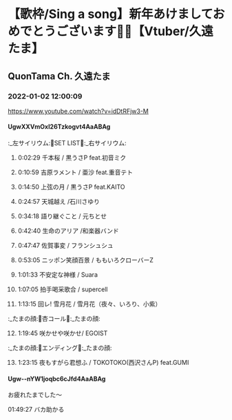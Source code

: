 # 【歌枠/Sing a song】新年あけましておめでとうございます🎍✨【Vtuber/久遠たま】

## QuonTama Ch. 久遠たま

### 2022-01-02 12:00:09

https://www.youtube.com/watch?v=idDtRFjw3-M

#### UgwXXVmOxI26Tzkogvt4AaABAg

:_左サイリウム:🧧SET LIST🎍:_右サイリウム:

01. 0:02:29 千本桜 / 黒うさP feat.初音ミク

02. 0:10:59 吉原ラメント / 亜沙 feat.重音テト

03. 0:14:50 上弦の月 / 黒うさP feat.KAITO

04. 0:24:57 天城越え /石川さゆり

05. 0:34:18 語り継ぐこと / 元ちとせ

06. 0:42:40 生命のアリア /和楽器バンド

07. 0:47:47 佐賀事変 / フランシュシュ

08. 0:53:05 ニッポン笑顔百景 / ももいろクローバーZ 

09. 1:01:33 不安定な神様 / Suara

10. 1:07:05 拍手喝采歌合 / supercell

11. 1:13:15 回レ! 雪月花 / 雪月花（夜々、いろり、小紫）



:_たまの顔:🧧杏コール🎍:_たまの顔:



12. 1:19:45 咲かせや咲かせ/ EGOIST



:_たまの顔:🧧エンディング🎍:_たまの顔:



13. 1:23:15 夜もすがら君想ふ / TOKOTOKO(西沢さんP) feat.GUMI



#### Ugw--nYW1joqbc6cJfd4AaABAg

お疲れたまでした～

01:49:27 バカ助かる

